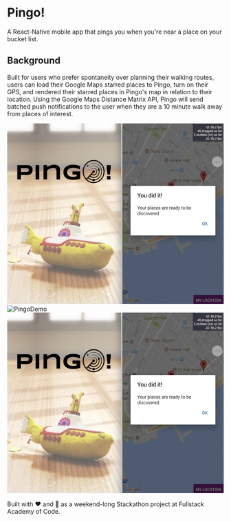 # Pingo!

A React-Native mobile app that pings you when you're near a place on your bucket list.

## Background

Built for users who prefer spontaneity over planning their walking routes, users can load their Google Maps starred places to Pingo, turn on their GPS, and rendered their starred places in Pingo's map in relation to their location. Using the Google Maps Distance Matrix API, Pingo will send batched push notifications to the user when they are a 10 minute walk away from places of interest. 

<img src="assets/pingo-load.jpg" alt="PingoLoad" height="420"><img src="https://media.giphy.com/media/l4pThBVpD5pgULxIc/giphy.gif" alt="PingoDemo" height="420"><img src="assets/pingo-notifications.jpg" alt="PingoNotifications" height="420">

Built with :heart: and :icecream: as a weekend-long Stackathon project at Fullstack Academy of Code.
